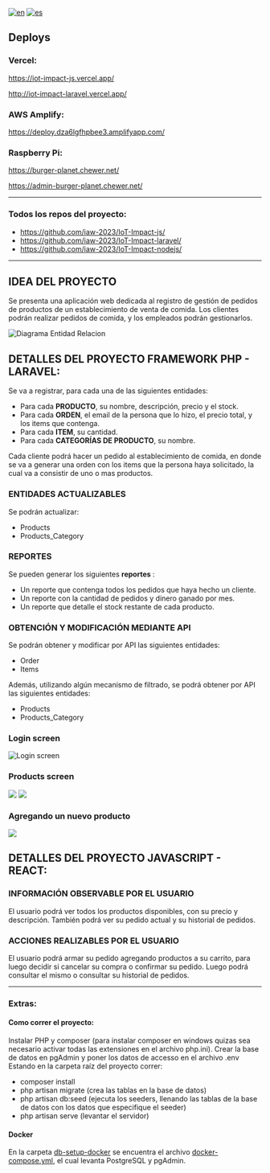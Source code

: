 
[![en](https://img.shields.io/badge/lang-en-red.svg)](https://github.com/rodrikraus/IoT-Impact-laravel/blob/main/README-EN.md)
[![es](https://img.shields.io/badge/lang-es-yellow.svg)](https://github.com/rodrikraus/IoT-Impact-laravel/blob/main/README.md)

## Deploys
### Vercel:
https://iot-impact-js.vercel.app/

http://iot-impact-laravel.vercel.app/

### AWS Amplify:
https://deploy.dza6lgfhpbee3.amplifyapp.com/
### Raspberry Pi:
https://burger-planet.chewer.net/

https://admin-burger-planet.chewer.net/

---

### Todos los repos del proyecto:
- https://github.com/iaw-2023/IoT-Impact-js/
- https://github.com/iaw-2023/IoT-Impact-laravel/
- https://github.com/iaw-2023/IoT-Impact-nodejs/

---


## IDEA DEL PROYECTO

Se presenta una aplicación web dedicada al registro de gestión de pedidos de productos de un establecimiento de venta de comida. Los clientes podrán realizar pedidos de comida, y los empleados podrán gestionarlos.

![Diagrama Entidad Relacion](docs/entity-relationship-diagram.png)






## DETALLES DEL PROYECTO FRAMEWORK PHP - LARAVEL:

Se va a registrar, para cada una de las siguientes entidades:
- Para cada **PRODUCTO**, su nombre, descripción, precio y el stock.
- Para cada **ORDEN**, el email de la persona que lo hizo, el precio total, y los items que contenga.
- Para cada **ITEM**, su cantidad.
- Para cada **CATEGORÍAS DE PRODUCTO**, su nombre.

Cada cliente podrá hacer un pedido al establecimiento de comida, en donde se va a generar una orden con los items que la persona haya solicitado, la cual va a consistir de uno o mas productos.


### ENTIDADES ACTUALIZABLES

Se podrán actualizar:
- Products
- Products_Category

### REPORTES

Se pueden generar los siguientes **reportes** :
- Un reporte que contenga todos los pedidos que haya hecho un cliente.
- Un reporte con la cantidad de pedidos y dinero ganado por mes.
- Un reporte que detalle el stock restante de cada producto.

### OBTENCIÓN Y MODIFICACIÓN MEDIANTE API

Se podrán obtener y modificar por API las siguientes entidades:
- Order
- Items

Además, utilizando algún mecanismo de filtrado, se podrá obtener por API las siguientes entidades:
- Products
- Products_Category

### Login screen
![Login screen](docs/screen1.png)
### Products screen
![](docs/screen2.png)
![](docs/screen3.png)
### Agregando un nuevo producto
![](docs/screen4.png)


## DETALLES DEL PROYECTO JAVASCRIPT - REACT:

### INFORMACIÓN OBSERVABLE POR EL USUARIO

El usuario podrá ver todos los productos disponibles, con su precio y descripción.
También podrá ver su pedido actual y su historial de pedidos.

### ACCIONES REALIZABLES POR EL USUARIO

El usuario podrá armar su pedido agregando productos a su carrito, para luego decidir si cancelar su compra o confirmar su pedido. Luego podrá consultar el mismo o consultar su historial de pedidos.

---


### Extras:

#### Como correr el proyecto:
Instalar PHP y composer (para instalar composer en windows quizas sea necesario activar todas las extensiones en el archivo php.ini).
Crear la base de datos en pgAdmin y poner los datos de accesso en el archivo .env
Estando en la carpeta raíz del proyecto correr:
- composer install
- php artisan migrate (crea las tablas en la base de datos)
- php artisan db:seed (ejecuta los seeders, llenando las tablas de la base de datos con los datos que especifique el seeder)
- php artisan serve (levantar el servidor)



#### Docker
En la carpeta [db-setup-docker](db-setup-docker/) se encuentra el archivo [docker-compose.yml](db-setup-docker/docker-compose.yml), el cual levanta PostgreSQL y pgAdmin.


